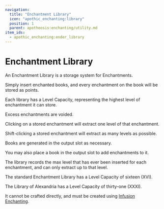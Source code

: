 ```yaml
---
navigation:
  title: "Enchantment Library"
  icon: "apothic_enchanting:library"
  position: 1
  parent: apotheosis:enchanting/utility.md
item_ids:
  - apothic_enchanting:ender_library
---
```


# Enchantment Library

An Enchantment Library is a storage system for Enchantments.

Simply insert enchanted books, and every enchantment on the book will be stored as points.

Each library has a <Color id="gold">Level Capacity</Color>, representing the highest level of enchantment it can store.

Excess enchantments are voided.

Clicking on a stored enchantment will extract one level of that enchantment.

Shift-clicking a stored enchantment will extract as many levels as possible.

Books are generated in the output slot as necessary.

You may also place a book in the output slot to add enchantments to it.

The library records the max level that has ever been inserted for each enchantment, and can only extract up to that level.

The standard <Color id="blue">Enchantment Library</Color> has a <Color id="gold">Level Capacity</Color> of sixteen (XVI).

<Recipe id="apothic_enchanting:library" />

<ItemImage id="apothic_enchanting:ender_library" />

The <Color id="blue">Library of Alexandria</Color> has a <Color id="gold">Level Capacity</Color> of thirty-one (XXXI).

It cannot be crafted directly, and must be created using [Infusion Enchanting](../table/infusion.md).

